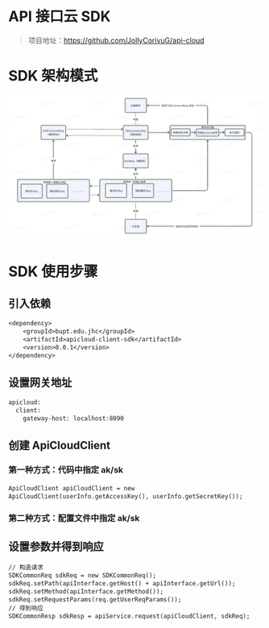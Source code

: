 # API 接口云 SDK
> 项目地址：https://github.com/JollyCorivuG/api-cloud

# SDK 架构模式
![](https://github.com/JollyCorivuG/api-cloud-client-sdk/blob/main/docs/%E6%9E%B6%E6%9E%84%E5%9B%BE.png)

# SDK 使用步骤
## 引入依赖
```
<dependency>
    <groupId>bupt.edu.jhc</groupId>
    <artifactId>apicloud-client-sdk</artifactId>
    <version>0.0.1</version>
</dependency>
```
## 设置网关地址
```
apicloud:
  client:
    gateway-host: localhost:8090
```
## 创建 ApiCloudClient
### 第一种方式：代码中指定 ak/sk
```
ApiCloudClient apiCloudClient = new ApiCloudClient(userInfo.getAccessKey(), userInfo.getSecretKey());
```
### 第二种方式：配置文件中指定 ak/sk

## 设置参数并得到响应
```
// 构造请求
SDKCommonReq sdkReq = new SDKCommonReq();
sdkReq.setPath(apiInterface.getHost() + apiInterface.getUrl());
sdkReq.setMethod(apiInterface.getMethod());
sdkReq.setRequestParams(req.getUserReqParams());
// 得到响应
SDKCommonResp sdkResp = apiService.request(apiCloudClient, sdkReq);
```
